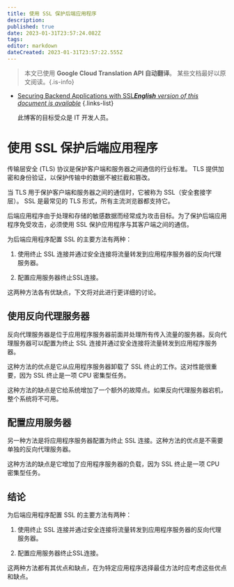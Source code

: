 ```yaml
---
title: 使用 SSL 保护后端应用程序
description: 
published: true
date: 2023-01-31T23:57:24.082Z
tags: 
editor: markdown
dateCreated: 2023-01-31T23:57:22.555Z
---
```


> 本文已使用 **Google Cloud Translation API 自动翻译**。
某些文档最好以原文阅读。{.is-info}

- [Securing Backend Applications with SSL***English** version of this document is available*](/en/Knowledge-base/Backend/securing-backend-applications-with-ssl)
{.links-list}


  此博客的目标受众是 IT 开发人员。

# 使用 SSL 保护后端应用程序

传输层安全 (TLS) 协议是保护客户端和服务器之间通信的行业标准。 TLS 提供加密和身份验证，以保护传输中的数据不被拦截和篡改。

当 TLS 用于保护客户端和服务器之间的通信时，它被称为 SSL（安全套接字层）。 SSL 是最常见的 TLS 形式，所有主流浏览器都支持它。

后端应用程序由于处理和存储的敏感数据而经常成为攻击目标。为了保护后端应用程序免受攻击，必须使用 SSL 保护应用程序与其客户端之间的通信。

为后端应用程序配置 SSL 的主要方法有两种：

1. 使用终止 SSL 连接并通过安全连接将流量转发到应用程序服务器的反向代理服务器。

2. 配置应用服务器终止SSL连接。

这两种方法各有优缺点，下文将对此进行更详细的讨论。

## 使用反向代理服务器

反向代理服务器是位于应用程序服务器前面并处理所有传入流量的服务器。反向代理服务器可以配置为终止 SSL 连接并通过安全连接将流量转发到应用程序服务器。

这种方法的优点是它从应用程序服务器卸载了 SSL 终止的工作。这对性能很重要，因为 SSL 终止是一项 CPU 密集型任务。

这种方法的缺点是它给系统增加了一个额外的故障点。如果反向代理服务器宕机，整个系统将不可用。

## 配置应用服务器

另一种方法是将应用程序服务器配置为终止 SSL 连接。这种方法的优点是不需要单独的反向代理服务器。

这种方法的缺点是它增加了应用程序服务器的负载，因为 SSL 终止是一项 CPU 密集型任务。

## 结论

为后端应用程序配置 SSL 的主要方法有两种：

1. 使用终止 SSL 连接并通过安全连接将流量转发到应用程序服务器的反向代理服务器。

2. 配置应用服务器终止SSL连接。

这两种方法都有其优点和缺点，在为特定应用程序选择最佳方法时应考虑这些优点和缺点。